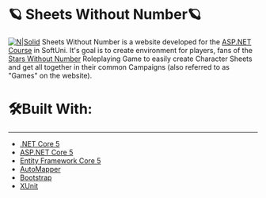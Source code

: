 # 🪐 Sheets Without Number🪐

[![N|Solid](https://codeweek-s3.s3.amazonaws.com/event_picture/SoftUni-Logo-Flat.png)](https://softuni.bg/)
Sheets Without Number is a website developed for the [ASP.NET Course](https://softuni.bg/trainings/3354/asp-dot-net-core-june-2021) in SoftUni. 
It's goal is to create environment for players, fans of the [Stars Without Number](http://www.sinenomine-pub.com/?page_id=395) Roleplaying Game to easily create Character Sheets and get all together in their common Campaigns (also referred to as "Games" on the website).

# 🛠️Built With:
___
- [.NET Core 5](https://dotnet.microsoft.com/download)
- [ASP.NET Core 5](https://docs.microsoft.com/en-us/aspnet/core/?view=aspnetcore-5.0)
- [Entity Framework Core 5](https://docs.microsoft.com/en-us/ef/)
- [AutoMapper](https://automapper.org/)
- [Bootstrap](https://getbootstrap.com/)
- [XUnit](https://github.com/xunit/xunit)